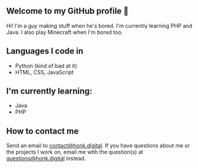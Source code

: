 ## Welcome to my GitHub profile 👋
Hi! I'm a guy making stuff when he's bored. I'm currently learning PHP and Java. I also play Minecraft when I'm bored too.

## Languages I code in
- Python (kind of bad at it)
- HTML, CSS, JavaScript

## I'm currently learning:
- Java
- PHP

## How to contact me
Send an email to contact@honk.digital. If you have questions about me or the projects I work on, email me wtih the question(s) at questions@honk.digital instead.

<!--
**honklol/honklol** is a ✨ _special_ ✨ repository because its `README.md` (this file) appears on your GitHub profile.

Here are some ideas to get you started:

- 🔭 I’m currently working on ...
- 🌱 I’m currently learning ...
- 👯 I’m looking to collaborate on ...
- 🤔 I’m looking for help with ...
- 💬 Ask me about ...
- 📫 How to reach me: ...
- 😄 Pronouns: ...
- ⚡ Fun fact: ...
-->
